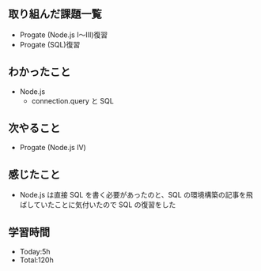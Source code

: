 ## 取り組んだ課題一覧
- Progate (Node.js Ⅰ〜Ⅲ)復習
- Progate (SQL)復習
## わかったこと
- Node.js
  - connection.query と SQL
## 次やること
- Progate (Node.js Ⅳ) 
## 感じたこと
- Node.js は直接 SQL を書く必要があったのと、SQL の環境構築の記事を飛ばしていたことに気付いたので SQL の復習をした
## 学習時間
- Today:5h
- Total:120h
